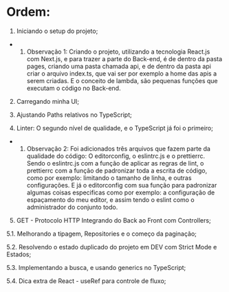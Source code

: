 # Ordem:

1. Iniciando o setup do projeto;

- 1. Observação 1: Criando o projeto, utilizando a tecnologia React.js com Next.js, e para trazer a parte do Back-end, é de dentro da pasta pages, criando uma pasta chamada api, e de dentro da pasta api criar o arquivo index.ts, que vai ser por exemplo a home das apis a serem criadas. E o conceito de lambda, são pequenas funções que executam o código no Back-end. 

2. Carregando minha UI;

3. Ajustando Paths relativos no TypeScript;

4. Linter: O segundo nível de qualidade, e o TypeScript já foi o primeiro;

- 1. Observação 2: Foi adicionados três arquivos que fazem parte da qualidade do código: O editorconfig, o eslintrc.js e o prettierrc. Sendo o eslintrc.js com a função de aplicar as regras de lint, o prettierrc com a função de padronizar toda a escrita de código, como por exemplo: limitando o tamanho de linha, e outras configurações. E já o editorconfig com sua função para padronizar algumas coisas especificas como por exemplo: a configuração de espaçamento do meu editor, e assim tendo o eslint como o administrador do conjunto todo. 

5. GET - Protocolo HTTP Integrando do Back ao Front com Controllers;

5.1. Melhorando a tipagem, Repositories e o começo da paginação;

5.2. Resolvendo o estado duplicado do projeto em DEV com Strict Mode e Estados;

5.3. Implementando a busca, e usando generics no TypeScript;

5.4. Dica extra de React - useRef para controle de fluxo;
